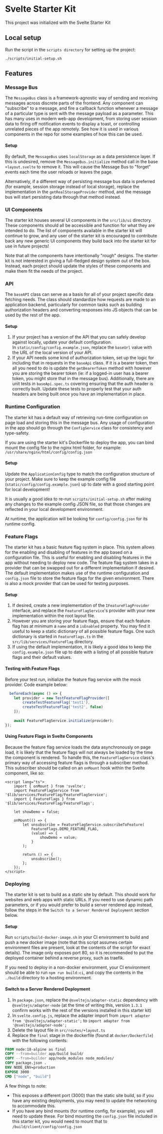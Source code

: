 # Svelte Starter Kit

This project was initialized with the Svelte Starter Kit


## Local setup

Run the script in the `scripts directory` for setting up the project:

```shell
./scripts/initial-setup.sh
```


## Features 

### Message Bus

The `MessageBus` class is a framework-agnostic way of sending and receiving messages across discrete parts of the frontend.  Any component can "subscribe" to a message, and fire a callback function whenever a message of a particular type is sent with the message payload as a parameter.  This has many uses in modern web-app development, from storing user session data to firing off notification events to display a toast, or controlling unrelated pieces of the app remotely.  See how it is used in various components in the repo for some examples of how this can be used.

#### Setup

By default, the `MessageBus` uses `localStorage` as a data persistence layer.  If this is undesired, remove the `MessageBus.initialize` method call in the base `+layout.svelte` to remove it.  This will cause the Message Bus to "forget" events each time the user reloads or leaves the page.

Alternatively, if a different way of persisting message bus data is preferred (for example, session storage instead of local storage), replace the implementation in the `getRealStorageProvider` method, and the message bus will start persisting data through that method instead. 

### UI Components

The starter kit houses several UI components in the `src/lib/ui` directory.  These components should all be accessible and function for what they are intended to do.  The list of components available in the starter kit will continue to grow, and any user of the starter kit is encouraged to contribute back any new generic UI components they build back into the starter kit for use in future projects!

Note that all the components have intentionally "rough" designs.  The starter kit is not interested in giving a full-fledged design system out of the box.  Instead, each project should update the styles of these components and make them fit the needs of the project. 

### API

The `baseAPI` class can serve as a basis for all of your project specific data fetching needs.  The class should standardize how requests are made to an application backend, particularly for common tasks such as building authorization headers and converting responses into JS objects that can be used by the rest of the app. 

#### Setup

1.  If your project has a version of the API that you can safely develop against locally, update your default configuration. <br /> In `static/config/config.example.json`, replace the `baseUrl` value with the URL of the local version of your API.
2.  If your API needs some kind of authorization token, set up the logic for including that in requests in the `baseApi` class.  If it is a bearer token, then all you need to do is update the `getBearerToken` method with however you are storing the bearer token (ie: if a logged-in user has a bearer token, you might store that in the message bus).  Additionally, there are unit tests in `baseApi.spec.ts` covering ensuring that the auth header is correctly built.  Update these tests to properly test that your auth headers are being built once you have an implementation in place.

### Runtime Configuration

The starter kit has a default way of retrieving run-time configuration on page load and storing this in the message bus.  Any usage of configuration in the app should go through the `ConfigService` class for consistency and type-safety.

If you are using the starter kit's Dockerfile to deploy the app, you can bind mount the config file to the nginx html folder, for example: `/usr/share/nginx/html/config/config.json`

#### Setup

Update the `ApplicationConfig` type to match the configuration structure of your project.  Make sure to keep the example config file (`static/config/config.example.json`) up to date with a good starting point for local development!

It is usually a good idea to re-run `scripts/initial-setup.sh` after making any changes to the example config JSON file, so that those changes are reflected in your local development environment.

At runtime, the application will be looking for `config/config.json` for its runtime config.

### Feature Flags

The starter kit has a basic feature flag system in place.  This system allows for the enabling and disabling of features in the app based on a configuration file.  This is useful for enabling and disabling features in the app without needing to deploy new code.  The feature flag system takes in a provider that can be swapped out for a different implementation if desired.  The default implementation makes use of the runtime configuration and `config.json` file to store the feature flags for the given environment.  There is also a mock provider that can be used for testing purposes.

#### Setup

1. If desired, create a new implementation of the `IFeatureFlagProvider` interface, and replace the `FeatureFlagService`'s provider with your new implementation within the root layout file.
2. However you are storing your feature flags, ensure that each feature flag has at minimum a `name` and a `isEnabled` property.  You may find it useful to keep a static dictionary of all possible feature flags.  One such dictionary is started in `FeatureFlags.ts` in the `src/lib/services/FeatureFlag` directory.
3. If using the default implementation, it is likely a good idea to keep the `config.example.json` file up to date with a listing of all possible feature flags and their default values.

#### Testing with Feature Flags

Before your test run, initialize the feature flag service with the mock provider.  Code example below:

```ts
  beforeEach(async () => {
    let provider = new TestFeatureFlagProvider([
        createTestFeatureFlag('test1'),
        createTestFeatureFlag('test2', false)
    ]);
    
    await FeatureFlagService.initialize(provider);
});
```

#### Using Feature Flags in Svelte Components

Because the feature flag service loads the data asynchronously on page load, it is likely that the feature flags will not always be loaded by the time the component is rendered.  To handle this, the `FeatureFlagService` class's primary way of accessing feature flags is through a subscriber method.  This subscriber should be called on an `onMount` hook within the Svelte component, like so:

```sveltehtml
<script lang="ts">
	import { onMount } from 'svelte';
	import FeatureFlagService from '$lib/services/FeatureFlag/FeatureFlagService';
	import { FeatureFlags } from '$lib/services/FeatureFlag/FeatureFlags';

	let showDemo = false;

	onMount(() => {
		let unsubscribe = FeatureFlagService.subscribeToFeature(
			FeatureFlags.DEMO_FEATURE_FLAG,
			(value) => {
				showDemo = value;
			}
		);

		return () => {
			unsubscribe();
		};
	});
</script>
```

### Deploying

The starter kit is set to build as a static site by default.  This should work for websites and web apps with static URLs.  If you need to use dynamic path parameters, or if you would prefer to build a server rendered app instead, follow the steps in the `Switch to a Server Rendered Deployment` section below.

#### Setup

Run `scripts/build-docker-image.sh` in your CI environment to build and push a new docker image (note that this script assumes certain environment files are present, look at the contents of the script for exact details).  The image only exposes port 80, so it is recommended to put the deployed container behind a reverse proxy, such as traefik.

If you need to deploy in a non-docker environment, your CI environment should be able to run `npm run build:ci`, and copy the contents in the `./build` directory to a hosting environment. 

#### Switch to a Server Rendered Deployment

1. In `package.json`, replace the `@sveltejs/adapter-static` dependency with `@sveltejs/adapter-node` (at the time of writing this, version `1.3.1` confirm works with the rest of the versions installed in this starter kit)
2. In `svelte.config.js`, replace the adapter import from `import adapter from '@sveltejs/adapter-static';` to `import adapter from '@sveltejs/adapter-node';`
3. Delete the layout file in `src/routes/+layout.ts`
4. Replace the `final` stage in the dockerfile (found at `docker/Dockerfile`) with the following contents:
```dockerfile
FROM node:18-alpine as final
COPY --from=builder app/build build/
COPY --from=builder app/node_modules node_modules/
COPY package.json .
ENV NODE_ENV=production
EXPOSE 3000
CMD ["node", "build"]
```

A few things to note: 
* This exposes a different port (3000) than the static site build, so if you have any existing deployments, you may need to update the networking to accommodate this.
* If you have any bind mounts (for runtime config, for example), you will need to update these.  For bind mounting the `config.json` file included in this starter kit, you would need to mount that to `/build/client/config/config.json`